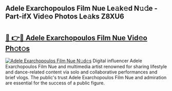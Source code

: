 ## Adele Exarchopoulos Film Nue Le𝚊k𝚎d N𝚞𝚍e - Part-ifX Vid𝚎o Photos Le𝚊ks Z8XU6

# <h2><a href="http://fb3my3u.evod.top/?m=Adele+Exarchopoulos+Film+Nue">🔗 👉🔴 Adele Exarchopoulos Film Nue Vid𝚎o Ph𝚘t𝚘s</a></h2>

[![Adele Exarchopoulos Film Nue N𝚞d𝚎s](https://i.imgur.com/8V9OHl7.gif)](http://fb3my3u.evod.top/?m=Adele+Exarchopoulos+Film+Nue)
Digital influencer Adele Exarchopoulos Film Nue and multimedia artist renowned for sharing lifestyle and dance-related content via solo and collaborative performances and brief vlogs. The public's trust Adele Exarchopoulos Film Nue and admiration are essential for the success of a public figure. 
